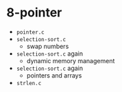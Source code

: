 # 8-pointer

- `pointer.c`
- `selection-sort.c`
  - swap numbers
- `selection-sort.c` again
  - dynamic memory management
- `selection-sort.c` again
  - pointers and arrays
- `strlen.c`